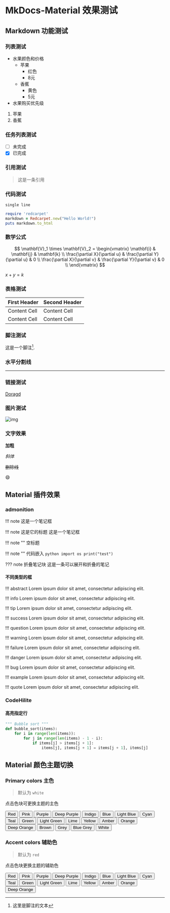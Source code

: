 # MkDocs-Material 效果测试

## Markdown 功能测试

### 列表测试
* 水果颜色和价格
  * 苹果
    * 红色
    * 8元
  * 香蕉
    * 黄色
    * 5元
* 水果购买优先级
1. 苹果
2. 香蕉

### 任务列表测试
- [ ] 未完成
- [x] 已完成

### 引用测试
> 这是一条引用
> 
### 代码测试

`single line`

```ruby
require 'redcarpet'
markdown = Redcarpet.new("Hello World!")
puts markdown.to_html
```
### 数学公式
$$
\mathbf{V}_1 \times \mathbf{V}_2 =  \begin{vmatrix}
\mathbf{i} & \mathbf{j} & \mathbf{k} \\
\frac{\partial X}{\partial u} &  \frac{\partial Y}{\partial u} & 0 \\
\frac{\partial X}{\partial v} &  \frac{\partial Y}{\partial v} & 0 \\
\end{vmatrix}
$$

$x+y=k$

### 表格测试
| First Header  | Second Header |
| ------------- | ------------- |
| Content Cell  | Content Cell  |
| Content Cell  | Content Cell  |

### 脚注测试
这是一个脚注[^footnote].
[^footnote]: 这里是脚注的文本

### 水平分割线
-----

### 链接测试
[Doragd](https://github.com/doragd)

### 图片测试
![img](https://www.baidu.com/img/baidu_jgylogo3.gif)

### 文字效果
**加粗**

*斜体*

~~删除线~~

:smile:


## Material 插件效果
### admonition

!!! note
    这是一个笔记框

!!! note 这是它的标题
    这是一个笔记框

!!! note ""
    空标题

!!! note ""
    代码嵌入
    ```python
    import os
    print("test")
    ```

??? note 折叠笔记块
    这是一条可以展开和折叠的笔记

#### 不同类型的框
!!! abstract
    Lorem ipsum dolor sit amet, consectetur adipiscing elit.

!!! info
    Lorem ipsum dolor sit amet, consectetur adipiscing elit.

!!! tip
    Lorem ipsum dolor sit amet, consectetur adipiscing elit.

!!! success
    Lorem ipsum dolor sit amet, consectetur adipiscing elit.

!!! question
    Lorem ipsum dolor sit amet, consectetur adipiscing elit.

!!! warning
    Lorem ipsum dolor sit amet, consectetur adipiscing elit.

!!! failure
    Lorem ipsum dolor sit amet, consectetur adipiscing elit.

!!! danger
    Lorem ipsum dolor sit amet, consectetur adipiscing elit.

!!! bug
    Lorem ipsum dolor sit amet, consectetur adipiscing elit. 
  
!!! example
    Lorem ipsum dolor sit amet, consectetur adipiscing elit.

!!! quote
    Lorem ipsum dolor sit amet, consectetur adipiscing elit. 

### CodeHilite
#### 高亮指定行
``` python hl_lines="3 4"
""" Bubble sort """
def bubble_sort(items):
    for i in range(len(items)):
        for j in range(len(items) - 1 - i):
            if items[j] > items[j + 1]:
                items[j], items[j + 1] = items[j + 1], items[j]
```






        
## Material 颜色主题切换

### Primary colors 主色

> 默认为 `white` 

点击色块可更换主题的主色

<div id="color-button">
<button data-md-color-primary="red">Red</button>
<button data-md-color-primary="pink">Pink</button>
<button data-md-color-primary="purple">Purple</button>
<button data-md-color-primary="deep-purple">Deep Purple</button>
<button data-md-color-primary="indigo">Indigo</button>
<button data-md-color-primary="blue">Blue</button>
<button data-md-color-primary="light-blue">Light Blue</button>
<button data-md-color-primary="cyan">Cyan</button>
<button data-md-color-primary="teal">Teal</button>
<button data-md-color-primary="green">Green</button>
<button data-md-color-primary="light-green">Light Green</button>
<button data-md-color-primary="lime">Lime</button>
<button data-md-color-primary="yellow">Yellow</button>
<button data-md-color-primary="amber">Amber</button>
<button data-md-color-primary="orange">Orange</button>
<button data-md-color-primary="deep-orange">Deep Orange</button>
<button data-md-color-primary="brown">Brown</button>
<button data-md-color-primary="grey">Grey</button>
<button data-md-color-primary="blue-grey">Blue Grey</button>
<button data-md-color-primary="white">White</button>
</div>

<script>
  var buttons = document.querySelectorAll("button[data-md-color-primary]");
  Array.prototype.forEach.call(buttons, function(button) {
    button.addEventListener("click", function() {
      document.body.dataset.mdColorPrimary = this.dataset.mdColorPrimary;
      localStorage.setItem("data-md-color-primary",this.dataset.mdColorPrimary);
    })
  })
</script>

### Accent colors 辅助色

> 默认为 `red` 

点击色块更换主题的辅助色

<div id="color-button">
<button data-md-color-accent="red">Red</button>
<button data-md-color-accent="pink">Pink</button>
<button data-md-color-accent="purple">Purple</button>
<button data-md-color-accent="deep-purple">Deep Purple</button>
<button data-md-color-accent="indigo">Indigo</button>
<button data-md-color-accent="blue">Blue</button>
<button data-md-color-accent="light-blue">Light Blue</button>
<button data-md-color-accent="cyan">Cyan</button>
<button data-md-color-accent="teal">Teal</button>
<button data-md-color-accent="green">Green</button>
<button data-md-color-accent="light-green">Light Green</button>
<button data-md-color-accent="lime">Lime</button>
<button data-md-color-accent="yellow">Yellow</button>
<button data-md-color-accent="amber">Amber</button>
<button data-md-color-accent="orange">Orange</button>
<button data-md-color-accent="deep-orange">Deep Orange</button>
</div>

<script>
  var buttons = document.querySelectorAll("button[data-md-color-accent]");
  Array.prototype.forEach.call(buttons, function(button) {
    button.addEventListener("click", function() {
      document.body.dataset.mdColorAccent = this.dataset.mdColorAccent;
      localStorage.setItem("data-md-color-accent",this.dataset.mdColorAccent);
    })
  })

  // #758
  document.getElementsByClassName('md-nav__title')[1].click()
</script>